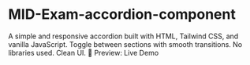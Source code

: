 # MID-Exam-accordion-component
A simple and responsive accordion built with HTML, Tailwind CSS, and vanilla JavaScript. Toggle between sections with smooth transitions. No libraries used. Clean UI. 🔗 Preview: Live Demo
